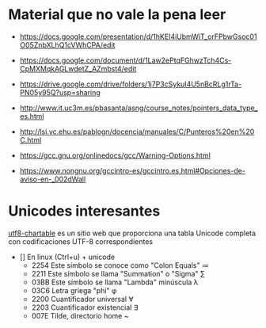 # Material que no vale la pena leer

- https://docs.google.com/presentation/d/1hKEI4iUbmWiT_orFPbwGsoc01O05ZnbXLhQ1cVWhCPA/edit

- https://docs.google.com/document/d/1Law2ePtqFGhwzTch4Cs-CpMXMqkAGLwdetZ_AZmbst4/edit

- https://drive.google.com/drive/folders/1j7P3cSykuI4U5nBcRLg1rTa-PN05y95Q?usp=sharing

- http://www.it.uc3m.es/pbasanta/asng/course_notes/pointers_data_type_es.html

- http://lsi.vc.ehu.es/pablogn/docencia/manuales/C/Punteros%20en%20C.html

- https://gcc.gnu.org/onlinedocs/gcc/Warning-Options.html

- https://www.nongnu.org/gccintro-es/gccintro.es.html#Opciones-de-aviso-en-_002dWall

# Unicodes interesantes

 [utf8-chartable](https://www.utf8-chartable.de/unicode-utf8-table.pl) es un sitio web que proporciona una tabla Unicode completa con codificaciones UTF-8 correspondientes

- [] En linux (Ctrl+u) + unicode  
    - 2254 Este símbolo se conoce como "Colon Equals" ≔
    - 2211 Este símbolo se llama "Summation" o "Sigma" ∑
    - 03BB Este símbolo se llama "Lambda" minúscula λ
    - 03C6 Letra griega "phi" φ
    - 2200 Cuantificador universal ∀
    - 2203 Cuantificador existencial ∃
    - 007E Tilde, directorio home ~
